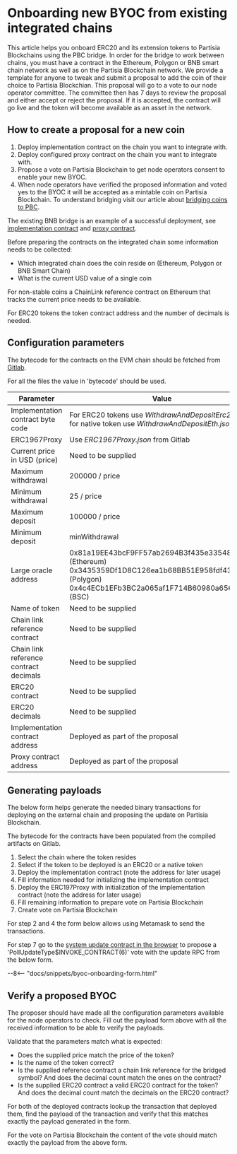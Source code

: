 # Onboarding new BYOC from existing integrated chains

This article helps you onboard ERC20 and its extension tokens to Partisia Blockchains using the PBC
bridge. In order for the
bridge to work between chains, you must have a contract in the Ethereum, Polygon or BNB smart chain
network as well
as on the Partisia
Blockchain network. We provide a template for anyone to tweak and submit a proposal to add the coin
of their choice to
Partisia Blockchian.
This proposal will go to a vote to our node operator committee. The committee then has 7 days to
review the proposal and
either accept or reject the proposal.
If it is accepted, the contract will go live and the token will become available as an asset in the
network.

## How to create a proposal for a new coin

1. Deploy implementation contract on the chain you want to integrate with.
2. Deploy configured proxy contract on the chain you want to integrate with.
3. Propose a vote on Partisia Blockchain to get node operators consent to enable your new BYOC.
4. When node operators have verified the proposed information and voted yes to the BYOC it will be
   accepted as a mintable coin on Partisia Blockchain. To understand bridging visit our article
   about [bridging coins to PBC](bridging-byoc-by-sending-transactions.md#how-does-the-bridge-work).

The existing BNB bridge is an example of a successful deployment,
see [implementation contract](0xf393d008077c97f2632fa04a910969ac58f88e3c)
and [proxy contract](https://bscscan.com/address/0x05ee4eee70452dd555ecc3f997ea03c6fba29ac1).

Before preparing the contracts on the integrated chain some information needs to be collected:

- Which integrated chain does the coin reside on (Ethereum, Polygon or BNB Smart Chain)
- What is the current USD value of a single coin

For non-stable coins a ChainLink reference contract on Ethereum that tracks the current price needs
to be available.

For ERC20 tokens the token contract address and the number of decimals is needed.

## Configuration parameters

The bytecode for the contracts on the EVM chain should be fetched
from [Gitlab](https://gitlab.com/partisiablockchain/governance/byoc-contract-eth/-/packages/8687576).

For all the files the value in 'bytecode' should be used.

| Parameter                              | Value                                                                                                                                                               |
|----------------------------------------|---------------------------------------------------------------------------------------------------------------------------------------------------------------------|
| Implementation contract byte code      | For ERC20 tokens use _WithdrawAndDepositErc20.json_, for native token use _WithdrawAndDepositEth.json_                                                              |
| ERC1967Proxy                           | Use _ERC1967Proxy.json_ from Gitlab                                                                                                                                 |
| Current price in USD (price)           | Need to be supplied                                                                                                                                                 |
| Maximum withdrawal                     | 200000 / price                                                                                                                                                      |
| Minimum withdrawal                     | 25 / price                                                                                                                                                          |
| Maximum deposit                        | 100000 / price                                                                                                                                                      |
| Minimum deposit                        | minWithdrawal                                                                                                                                                       |
| Large oracle address                   | 0x81a19EE43bcF9FF57ab2694B3f435e3354894B3A (Ethereum)<br/>0x3435359Df1D8C126ea1b68BB51E958fdf43F8272 (Polygon)<br/>0x4c4ECb1EFb3BC2a065af1F714B60980a6562C26f (BSC) |
| Name of token                          | Need to be supplied                                                                                                                                                 |
| Chain link reference contract          | Need to be supplied                                                                                                                                                 |
| Chain link reference contract decimals | Need to be supplied                                                                                                                                                 |
| ERC20 contract                         | Need to be supplied                                                                                                                                                 |
| ERC20 decimals                         | Need to be supplied                                                                                                                                                 |
| Implementation contract address        | Deployed as part of the proposal                                                                                                                                    |
| Proxy contract address                 | Deployed as part of the proposal                                                                                                                                    |

## Generating payloads

The below form helps generate the needed binary transactions for deploying on the external chain and
proposing the update on Partisia Blockchain.

The bytecode for the contracts have been populated from the compiled artifacts on Gitlab.

1. Select the chain where the token resides
2. Select if the token to be deployed is an ERC20 or a native token
3. Deploy the implementation contract (note the address for later usage)
4. Fill information needed for initializing the implementation contract
5. Deploy the ERC197Proxy with initialization of the implementation contract (note the address for
   later usage)
6. Fill remaining information to prepare vote on Partisia Blockchain
7. Create vote on Partisia Blockchain

For step 2 and 4 the form below allows using Metamask to send the transactions.

For step 7 go to
the [system update contract in the browser](https://browser.partisiablockchain.com/contracts/04c5f00d7c6d70c3d0919fd7f81c7b9bfe16063620/proposeUpdate)
to propose a 'PollUpdateType$INVOKE_CONTRACT(6)' vote with the update RPC from the below form.

--8<-- "docs/snippets/byoc-onboarding-form.html"

## Verify a proposed BYOC

The proposer should have made all the configuration parameters available for the node operators to
check. Fill out the payload form above with all the received information to be able to verify the
payloads.

Validate that the parameters match what is expected:

- Does the supplied price match the price of the token?
- Is the name of the token correct?
- Is the supplied reference contract a chain link reference for the bridged symbol? And does the
  decimal count match the ones on the contract?
- Is the supplied ERC20 contract a valid ERC20 contract for the token? And does the decimal count
  match the decimals on the ERC20 contract?

For both of the deployed contracts lookup the transaction that deployed them, find the payload of
the transaction and verify that this matches exactly the payload generated in the form.

For the vote on Partisia Blockchain the content of the vote should match exactly the payload from
the above form. 
